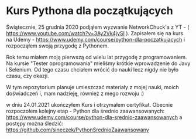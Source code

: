 # Kurs Pythona dla początkujących

Świątecznie, 25 grudnia 2020 podjąłem wyzwanie NetworkChuck'a z YT - ( https://www.youtube.com/watch?v=3Ay2Vk4jySI ).
Zapisałem się na kurs na Udemy - https://www.udemy.com/course/python-dla-poczatkujacych i rozpocząłem swoją przygodę z Pythonem.

Rok temu miałem moją pierwszą od wielu lat przygodę z programowaniem. Na kursie "Tester oprogramowania" mieliśmy krótkie wprowadzenie do Javy i Selenium. Od tego czasu chciałem wrócić do nauki lecz nigdy nie było czasu, czy okazji. 


W tym repozytorium planuje umieszczać materiały z mojej nauki, moich doświadczeń i, mam nadzieję, również z mego rozwoju :)

w dniu 24.01.2021 ukończyłem Kurs i otrzymałem certyfikat. Obecnie rozpoczołem kolejny etap - Python dla średnio zaawansowanych: https://www.udemy.com/course/python-dla-srednio-zaawansowanych
a postępy można śledzić: https://github.com/sineczek/PythonSrednioZaawansowany
